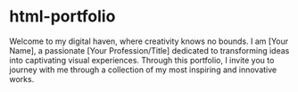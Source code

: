 # html-portfolio
Welcome to my digital haven, where creativity knows no bounds. I am [Your Name], a passionate [Your Profession/Title] dedicated to transforming ideas into captivating visual experiences. Through this portfolio, I invite you to journey with me through a collection of my most inspiring and innovative works.
